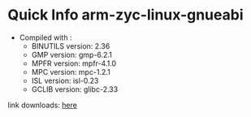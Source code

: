 # Quick Info arm-zyc-linux-gnueabi
* Compiled with :
  * BINUTILS version: 2.36
  * GMP version: gmp-6.2.1
  * MPFR version: mpfr-4.1.0
  * MPC version: mpc-1.2.1
  * ISL version: isl-0.23
  * GCLIB version: glibc-2.33

link downloads: <a href='https://github.com/ZyCromerZ/compiled-gcc/releases/download/varm-zyc-linux-gnueabi-12.x-gnu-20210523/arm-zyc-linux-gnueabi-12.x-gnu-20210523.tar.gz'>here</a>
